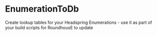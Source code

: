 # EnumerationToDb
Create lookup tables for your Headspring Enumerations - use it as part of your build scripts for RoundhousE to update
